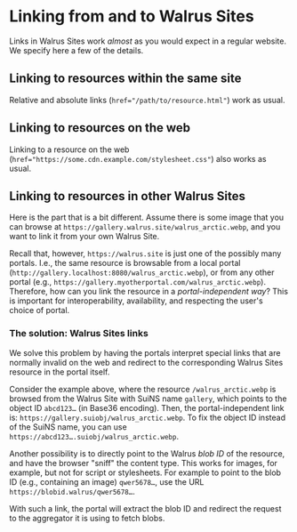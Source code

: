 # Linking from and to Walrus Sites

Links in Walrus Sites work *almost* as you would expect in a regular website. We specify here a few
of the details.

## Linking to resources within the same site

Relative and absolute links (`href="/path/to/resource.html"`) work as usual.

## Linking to resources on the web

Linking to a resource on the web (`href="https://some.cdn.example.com/stylesheet.css"`) also works
as usual.

## Linking to resources in other Walrus Sites

Here is the part that is a bit different. Assume there is some image that you can browse at
`https://gallery.walrus.site/walrus_arctic.webp`, and you want to link it from your own Walrus Site.

Recall that, however, `https://walrus.site` is just one of the possibly many portals. I.e., the same
resource is browsable from a local portal (`http://gallery.localhost:8080/walrus_arctic.webp`), or
from any other portal (e.g., `https://gallery.myotherportal.com/walrus_arctic.webp`). Therefore, how
can you link the resource in a *portal-independent way*? This is important for interoperability,
availability, and respecting the user's choice of portal.

### The solution: Walrus Sites links

We solve this problem by having the portals interpret special links that are normally invalid on
the web and redirect to the corresponding Walrus Sites resource in the portal itself.

Consider the example above, where the resource `/walrus_arctic.webp` is browsed from the Walrus Site
with SuiNS name `gallery`, which points to the object ID `abcd123…` (in Base36 encoding). Then,
the portal-independent link is: `https://gallery.suiobj/walrus_arctic.webp`. To fix the object ID
instead of the SuiNS name, you can use `https://abcd123….suiobj/walrus_arctic.webp`.

Another possibility is to directly point to the Walrus *blob ID* of the resource, and have the
browser "sniff" the content type. This works for images, for example, but not for script or
stylesheets. For example to point to the blob ID (e.g., containing an image) `qwer5678…`, use the
URL `https://blobid.walrus/qwer5678…`.

With such a link, the portal will extract the blob ID and redirect the request to the aggregator it
is using to fetch blobs.
